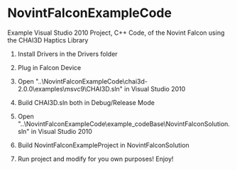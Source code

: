 # NovintFalconExampleCode
Example Visual Studio 2010 Project, C++ Code, of the Novint Falcon using the CHAI3D Haptics Library

1. Install Drivers in the Drivers folder
2. Plug in Falcon Device

3. Open "..\NovintFalconExampleCode\chai3d-2.0.0\examples\msvc9\CHAI3D.sln" in Visual Studio 2010
4. Build CHAI3D.sln both in Debug/Release Mode

5. Open "..\NovintFalconExampleCode\example_codeBase\NovintFalconSolution.sln" in Visual Studio 2010
6. Build NovintFalconExampleProject in NovintFalconSolution

7. Run project and modify for you own purposes! Enjoy!
